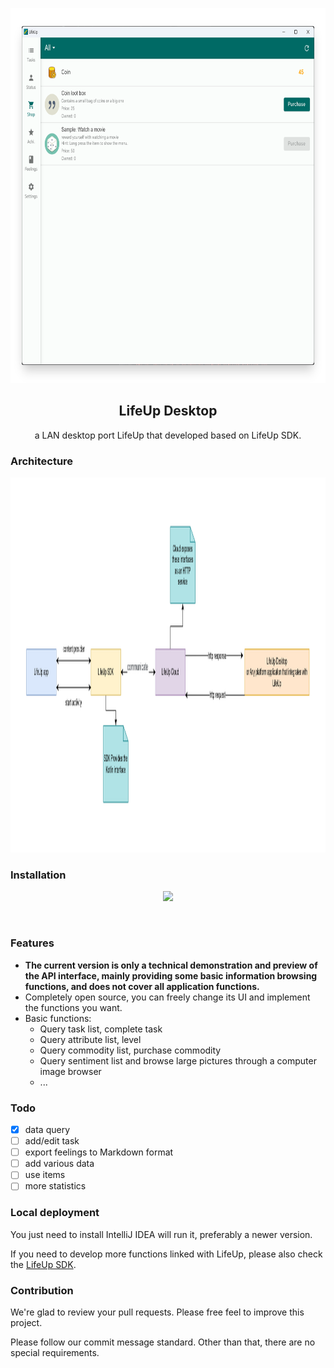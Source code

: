 <p align="center">
 <img src="https://github.com/Ayagikei/LifeUp-Desktop/raw/master/imgs/desktop.png" style="height:600px" />
</p>
<h2 align="center" padding="100">LifeUp Desktop</h2>

<p align="center">a LAN desktop port LifeUp that developed based on LifeUp SDK.</p>

### Architecture

<p align="center">
 <img src="https://github.com/Ayagikei/LifeUp-Desktop/raw/master/imgs/cloud.png" style="height:600px" />
</p>

### Installation

<p align="center">

  <a href="https://github.com/Ayagikei/LifeUp-Desktop/releases">
    <img src="https://img.shields.io/static/v1?labelColor=56595b&color=a6c6ff&logo=github&logoColor=ffffff&label=Github%20Release&style=for-the-badge&message=get"/>
  </a>
</p>

<br/>

### Features

- **The current version is only a technical demonstration and preview of the API interface, mainly providing some basic
  information browsing functions, and does not cover all application functions.**
- Completely open source, you can freely change its UI and implement the functions you want.
- Basic functions:
  - Query task list, complete task
  - Query attribute list, level
  - Query commodity list, purchase commodity
  - Query sentiment list and browse large pictures through a computer image browser
  - ...

### Todo

- [x] data query
- [ ] add/edit task
- [ ] export feelings to Markdown format
- [ ] add various data
- [ ] use items
- [ ] more statistics

### Local deployment

You just need to install IntelliJ IDEA will run it, preferably a newer version.

If you need to develop more functions linked with LifeUp, please also check
the [LifeUp SDK](https://github.com/Ayagikei/LifeUp-SDK).

### Contribution

We're glad to review your pull requests. Please free feel to improve this project.

Please follow our commit message standard. Other than that, there are no special requirements.
